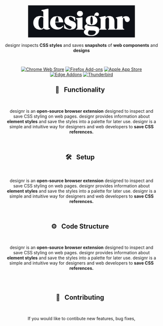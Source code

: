 <p align="center"><a href="https://darkreader.org" target="_blank" rel="noreferrer noopener"><img width="350" alt="designr logo" src="https://github.com/ANG13T/designr/blob/main/assets/logo_dark.png"></a></p>

<p align="center">designr inspects <strong>CSS styles</strong> and saves <strong>snapshots</strong> of <strong>web components</strong> and <strong>designs</strong></p>
<br/>

<p align="center"><a rel="noreferrer noopener" href="https://chrome.google.com/webstore/detail/dark-reader/eimadpbcbfnmbkopoojfekhnkhdbieeh/"><img alt="Chrome Web Store" src="https://img.shields.io/badge/Chrome-141e24.svg?&style=for-the-badge&logo=google-chrome&logoColor=white"></a>  <a rel="noreferrer noopener" href="https://addons.mozilla.org/firefox/addon/darkreader/"><img alt="Firefox Add-ons" src="https://img.shields.io/badge/Firefox-141e24.svg?&style=for-the-badge&logo=firefox-browser&logoColor=white"></a>  <a rel="noreferrer noopener" href="https://darkreader.org/safari/"><img alt="Apple App Store" src="https://img.shields.io/badge/Safari-141e24.svg?&style=for-the-badge&logo=safari&logoColor=white"></a>  <a rel="noreferrer noopener" href="https://microsoftedge.microsoft.com/addons/detail/dark-reader/ifoakfbpdcdoeenechcleahebpibofpc/"><img alt="Edge Addons" src="https://img.shields.io/badge/Edge-141e24.svg?&style=for-the-badge&logo=microsoft-edge&logoColor=white"></a>  <a el="noreferrer noopener" href="https://addons.thunderbird.net/thunderbird/addon/darkreader"><img alt="Thunderbird" src="https://img.shields.io/badge/Thunderbird-141e24.svg?&style=for-the-badge&logo=thunderbird&logoColor=white"></a>

<h2 align="center">🎨 &nbsp; Functionality &nbsp;</h2>
<br/>
<p align="center">designr is an <strong>open-source</strong> <strong>browser extension</strong> designed to inspect and save CSS styling on web pages. designr provides information about <strong>element styles</strong> and save the styles into a palette for later use. designr is a simple and intuitive way for designers and web developers to  <strong>save CSS references.</strong></p>
<br/>

<h2 align="center">🛠 &nbsp; Setup &nbsp;</h2>
<br/>
<p align="center">designr is an <strong>open-source</strong> <strong>browser extension</strong> designed to inspect and save CSS styling on web pages. designr provides information about <strong>element styles</strong> and save the styles into a palette for later use. designr is a simple and intuitive way for designers and web developers to  <strong>save CSS references.</strong></p>

<br/>

<h2 align="center">⚙️ &nbsp; Code Structure &nbsp;</h2>
<br/>
<p align="center">designr is an <strong>open-source</strong> <strong>browser extension</strong> designed to inspect and save CSS styling on web pages. designr provides information about <strong>element styles</strong> and save the styles into a palette for later use. designr is a simple and intuitive way for designers and web developers to  <strong>save CSS references.</strong></p>

```
```
<br/>

<h2 align="center">💜 &nbsp; Contributing &nbsp;</h2>
<br/>
<p align="center">If you would like to contibute new features, bug fixes, </p>